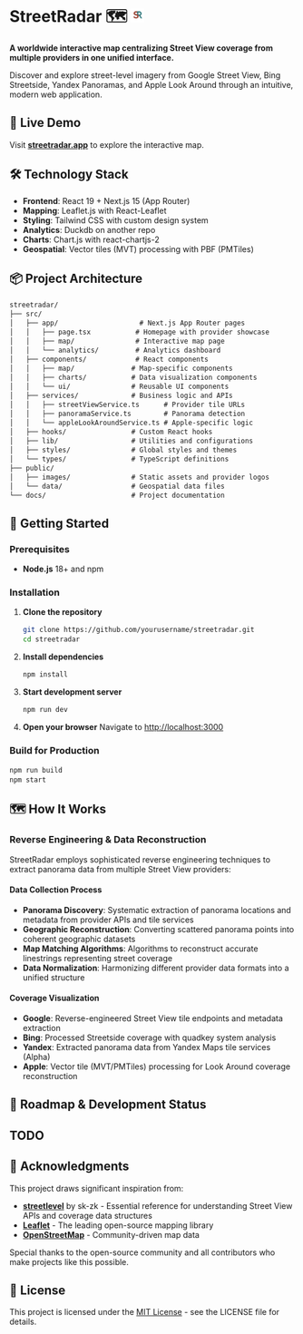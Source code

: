 # StreetRadar 🗺️ <img src="public/images/logo_no_bg.png" alt="StreetRadar Logo" width="24" height="24">

**A worldwide interactive map centralizing Street View coverage from multiple providers in one unified interface.**

Discover and explore street-level imagery from Google Street View, Bing Streetside, Yandex Panoramas, and Apple Look Around through an intuitive, modern web application.

## 🚀 Live Demo

Visit **[streetradar.app](https://streetradar.app)** to explore the interactive map.

## 🛠️ Technology Stack

- **Frontend**: React 19 + Next.js 15 (App Router)
- **Mapping**: Leaflet.js with React-Leaflet
- **Styling**: Tailwind CSS with custom design system
- **Analytics**: Duckdb on another repo
- **Charts**: Chart.js with react-chartjs-2
- **Geospatial**: Vector tiles (MVT) processing with PBF (PMTiles)

## 📦 Project Architecture

```
streetradar/
├── src/
│   ├── app/                    # Next.js App Router pages
│   │   ├── page.tsx           # Homepage with provider showcase
│   │   ├── map/               # Interactive map page
│   │   └── analytics/         # Analytics dashboard
│   ├── components/            # React components
│   │   ├── map/              # Map-specific components
│   │   ├── charts/           # Data visualization components
│   │   └── ui/               # Reusable UI components
│   ├── services/             # Business logic and APIs
│   │   ├── streetViewService.ts      # Provider tile URLs
│   │   ├── panoramaService.ts        # Panorama detection
│   │   └── appleLookAroundService.ts # Apple-specific logic
│   ├── hooks/                # Custom React hooks
│   ├── lib/                  # Utilities and configurations
│   ├── styles/               # Global styles and themes
│   └── types/                # TypeScript definitions
├── public/
│   ├── images/               # Static assets and provider logos
│   └── data/                 # Geospatial data files
└── docs/                     # Project documentation
```

## 🚀 Getting Started

### Prerequisites

- **Node.js** 18+ and npm

### Installation

1. **Clone the repository**
   ```bash
   git clone https://github.com/yourusername/streetradar.git
   cd streetradar
   ```

2. **Install dependencies**
   ```bash
   npm install
   ```

3. **Start development server**
   ```bash
   npm run dev
   ```

4. **Open your browser**
   Navigate to [http://localhost:3000](http://localhost:3000)

### Build for Production

```bash
npm run build
npm start
```

## 🗺️ How It Works

### Reverse Engineering & Data Reconstruction
StreetRadar employs sophisticated reverse engineering techniques to extract panorama data from multiple Street View providers:

#### Data Collection Process
- **Panorama Discovery**: Systematic extraction of panorama locations and metadata from provider APIs and tile services
- **Geographic Reconstruction**: Converting scattered panorama points into coherent geographic datasets
- **Map Matching Algorithms**: Algorithms to reconstruct accurate linestrings representing street coverage
- **Data Normalization**: Harmonizing different provider data formats into a unified structure

#### Coverage Visualization
- **Google**: Reverse-engineered Street View tile endpoints and metadata extraction
- **Bing**: Processed Streetside coverage with quadkey system analysis  
- **Yandex**: Extracted panorama data from Yandex Maps tile services (Alpha)
- **Apple**: Vector tile (MVT/PMTiles) processing for Look Around coverage reconstruction

## 🚧 Roadmap & Development Status

## TODO

## 🙏 Acknowledgments

This project draws significant inspiration from:
- **[streetlevel](https://github.com/sk-zk/streetlevel)** by sk-zk - Essential reference for understanding Street View APIs and coverage data structures
- **[Leaflet](https://leafletjs.com/)** - The leading open-source mapping library
- **[OpenStreetMap](https://www.openstreetmap.org/)** - Community-driven map data

Special thanks to the open-source community and all contributors who make projects like this possible.

## 📄 License

This project is licensed under the [MIT License](LICENSE) - see the LICENSE file for details.